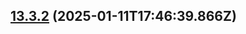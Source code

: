 ## [13.3.2](https://github.com/AxisCommunications/media-stream-library-js/compare/v13.3.1..4fa9bdb741cc9d5462fe83b1f4e614c8892bb621) (2025-01-11T17:46:39.866Z)
